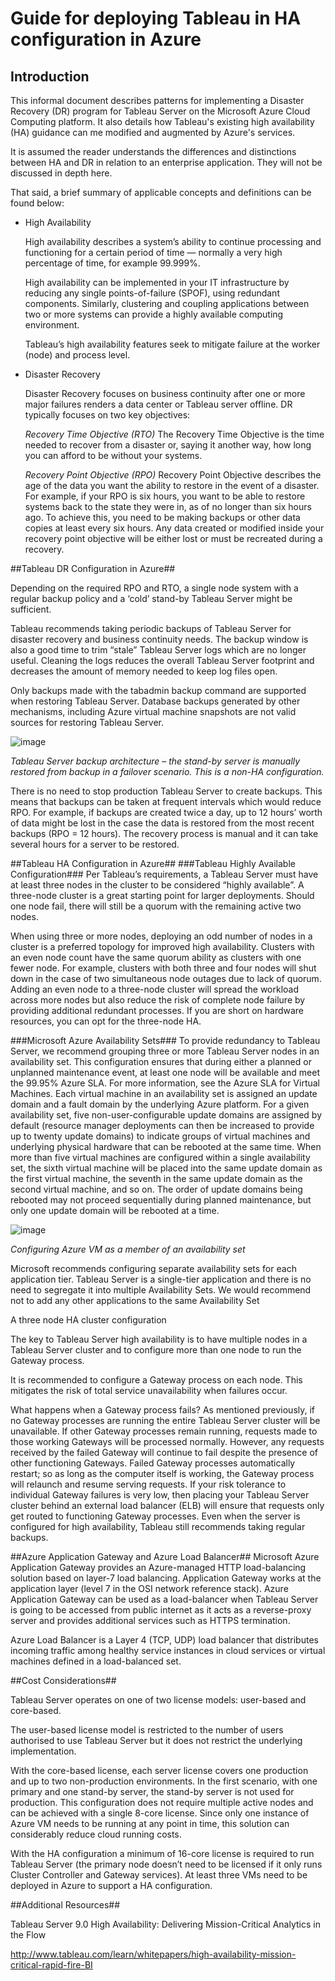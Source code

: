 # Guide for deploying Tableau in HA configuration in Azure
## Introduction
This informal document describes patterns for implementing a Disaster Recovery (DR) program for Tableau Server on the Microsoft Azure Cloud Computing platform. It also details how Tableau's existing high availability (HA) guidance can me modified and augmented by Azure's services.

It is assumed the reader understands the differences and distinctions between HA and DR in relation to an enterprise application. They will not be discussed in depth here.

That said, a brief summary of applicable concepts and definitions can be found below:

- High Availability

   High availability describes a system’s ability to continue processing and functioning for a certain period of time — normally a very high percentage of time, for example 99.999%.

   High availability can be implemented in your IT infrastructure by reducing any single points-of-failure (SPOF), using redundant components. Similarly, clustering and coupling applications between two or more systems can provide a highly available computing environment.

   Tableau’s high availability features seek to mitigate failure at the worker (node) and process level.

- Disaster Recovery

   Disaster Recovery focuses on business continuity after one or more major failures renders a data center or Tableau server offline. DR typically focuses on two key objectives:

   *Recovery Time Objective (RTO)* The Recovery Time Objective is the time needed to recover from a disaster or, saying it another way, how long you can afford to be without your systems.

   *Recovery Point Objective (RPO)* Recovery Point Objective describes the age of the data you want the ability to restore in the event of a disaster. For example, if your RPO is six hours, you want to be able to restore systems back to the state they were in, as of no longer than six hours ago. To achieve this, you need to be making backups or other data copies at least every six hours. Any data created or modified inside your recovery point objective will be either lost or must be recreated during a recovery.

##Tableau DR Configuration in Azure##

Depending on the required RPO and RTO, a single node system with a regular backup policy and a ‘cold’ stand-by Tableau Server might be sufficient.

Tableau recommends taking periodic backups of Tableau Server for disaster recovery and business continuity needs. The backup window is also a good time to trim “stale” Tableau Server logs which are no longer useful. Cleaning the logs reduces the overall Tableau Server footprint and decreases the amount of memory needed to keep log files open.

Only backups made with the tabadmin backup command are supported when restoring Tableau Server. Database backups generated by other mechanisms, including Azure virtual machine snapshots are not valid sources for restoring Tableau Server.

![image](https://cloud.githubusercontent.com/assets/9513594/18582965/ce61ec02-7bff-11e6-83e6-7c0ac49c9620.png)

*Tableau Server backup architecture – the stand-by server is manually restored from backup in a failover scenario. This is a non-HA configuration.*

There is no need to stop production Tableau Server to create backups. This means that backups can be taken at frequent intervals which would reduce RPO. For example, if backups are created twice a day, up to 12 hours’ worth of data might be lost in the case the data is restored from the most recent backups (RPO = 12 hours). The recovery process is manual and it can take several hours for a server to be restored.

##Tableau HA Configuration in Azure##
###Tableau Highly Available Configuration###
Per Tableau’s requirements, a Tableau Server must have at least three nodes in the cluster to be considered “highly available”. A three-node cluster is a great starting point for larger deployments. Should one node fail, there will still be a quorum with the remaining active two nodes.

When using three or more nodes, deploying an odd number of nodes in a cluster is a preferred topology for improved high availability. Clusters with an even node count have the same quorum ability as clusters with one fewer node. For example, clusters with both three and four nodes will shut down in the case of two simultaneous node outages due to lack of quorum. Adding an even node to a three-node cluster will spread the workload across more nodes but also reduce the risk of complete node failure by providing additional redundant processes. If you are short on hardware resources, you can opt for the three-node HA.

###Microsoft Azure Availability Sets###
To provide redundancy to Tableau Server, we recommend grouping three or more Tableau Server nodes in an availability set. This configuration ensures that during either a planned or unplanned maintenance event, at least one node will be available and meet the 99.95% Azure SLA. For more information, see the Azure SLA for Virtual Machines. Each virtual machine in an availability set is assigned an update domain and a fault domain by the underlying Azure platform. For a given availability set, five non-user-configurable update domains are assigned by default (resource manager deployments can then be increased to provide up to twenty update domains) to indicate groups of virtual machines and underlying physical hardware that can be rebooted at the same time. When more than five virtual machines are configured within a single availability set, the sixth virtual machine will be placed into the same update domain as the first virtual machine, the seventh in the same update domain as the second virtual machine, and so on. The order of update domains being rebooted may not proceed sequentially during planned maintenance, but only one update domain will be rebooted at a time.

![image](https://cloud.githubusercontent.com/assets/9513594/18582905/5ca90a00-7bff-11e6-923f-28487a400803.png)

*Configuring Azure VM as a member of an availability set*

Microsoft recommends configuring separate availability sets for each application tier. Tableau Server is a single-tier application and there is no need to segregate it into multiple Availability Sets. We would recommend not to add any other applications to the same Availability Set

A three node HA cluster configuration

The key to Tableau Server high availability is to have multiple nodes in a Tableau Server cluster and to configure more than one node to run the Gateway process.

It is recommended to configure a Gateway process on each node. This mitigates the risk of total service unavailability when failures occur.

What happens when a Gateway process fails? As mentioned previously, if no Gateway processes are running the entire Tableau Server cluster will be unavailable. If other Gateway processes remain running, requests made to those working Gateways will be processed normally. However, any requests received by the failed Gateway will continue to fail despite the presence of other functioning Gateways. Failed Gateway processes automatically restart; so as long as the computer itself is working, the Gateway process will relaunch and resume serving requests. If your risk tolerance to individual Gateway failures is very low, then placing your Tableau Server cluster behind an external load balancer (ELB) will ensure that requests only get routed to functioning Gateway processes. Even when the server is configured for high availability, Tableau still recommends taking regular backups.

##Azure Application Gateway and Azure Load Balancer##
Microsoft Azure Application Gateway provides an Azure-managed HTTP load-balancing solution based on layer-7 load balancing. Application Gateway works at the application layer (level 7 in the OSI network reference stack). Azure Application Gateway can be used as a load-balancer when Tableau Server is going to be accessed from public internet as it acts as a reverse-proxy server and provides additional services such as HTTPS termination.

Azure Load Balancer is a Layer 4 (TCP, UDP) load balancer that distributes incoming traffic among healthy service instances in cloud services or virtual machines defined in a load-balanced set.

##Cost Considerations##

Tableau Server operates on one of two license models: user-based and core-based.

The user-based license model is restricted to the number of users authorised to use Tableau Server but it does not restrict the underlying implementation.

With the core-based license, each server license covers one production and up to two non-production environments. In the first scenario, with one primary and one stand-by server, the stand-by server is not used for production. This configuration does not require multiple active nodes and can be achieved with a single 8-core license. Since only one instance of Azure VM needs to be running at any point in time, this solution can considerably reduce cloud running costs.

With the HA configuration a minimum of 16-core license is required to run Tableau Server (the primary node doesn’t need to be licensed if it only runs Cluster Controller and Gateway services). At least three VMs need to be deployed in Azure to support a HA configuration.

##Additional Resources##

Tableau Server 9.0 High Availability: Delivering Mission-Critical Analytics in the Flow

http://www.tableau.com/learn/whitepapers/high-availability-mission-critical-rapid-fire-BI
